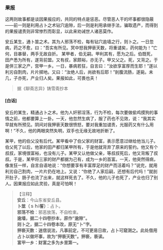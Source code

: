 <script type="text/javascript">
    var head = document.getElementsByTagName('head')[0];
    cssURL = '/public/liao.css';
    linkTag = document.createElement('link');
    linkTag.href = cssURL;
    linkTag.setAttribute('type','text/css');
    linkTag.setAttribute('rel','stylesheet');
    head.appendChild(linkTag);
</script>
### 果报

这两则故事都是谈因果报应的，共同的特点是惩恶。尽管恶人干的坏事都很隐蔽——前一则是利用占卜之术钻穴逾隙，后一则是利用承继手法，骗取遗产，而得到的果报谴责则非常惨烈而彰显，以此来劝诫世人诸恶莫作。

安丘某生，通卜筮之术。其为人邪荡不检，每有钻穴逾墙之行，则卜之。一日忽病，药之不愈，曰：“吾实有所见。冥中怒我狎亵天数，将重谴矣，药何能为！”亡何，目暴替，两手无故自折。
某甲者，伯无嗣。甲利其有，愿为之后。伯既死，田产悉为所有，遂背前盟。又有叔，家颇裕，亦无子。甲又父之。死，又背之。于是併三家之产，宫甲一乡。一日，暴病若狂，自言曰：“汝欲享富厚而生耶！”遂以利刃自割肉，片片掷地。又曰：“汝绝人后，尚欲有后耶！”剖腹流肠，遂毙。未几，子亦死，产业归人矣。果报如此，可畏也夫！

</section>

> 据《聊斋志异》铸雪斋抄本

#### [白话]
<aside>

安丘的某生，精通占卜之术。他为人奸邪淫荡，行为不检，每次要做偷鸡摸狗的事情之前，他都要算上一卦。一天，他忽然生病了，服了药也不见效，说：“我其实早就有所预见。阴间对我狎亵天数很愤怒，要对我重加谴责，光服药又有什么用啊！”不久，他的两眼突然失明，双手也无缘无故地折断了。

某甲，他的伯父没有后代。某甲看中了伯父家的财富，表示愿意过继给他当儿子。伯父死了以后，他家的田产都归某甲所有，于是他就背弃了原来的誓约。他又有个叔叔，家境很富裕，也没有儿子。某甲又认他做父亲，等叔叔死后，他又背叛了叔叔。于是，某甲将三家的财产都据为己有，成为一乡的首富。一天，他突然得病，像发狂一样，自言自语地说：“你想要享有丰富厚足的财产而活着吗？”说完，就用利刃自己割肉，一片片扔在地上。又说：“你绝了人家后嗣，还想有后代吗！”就剖开肚子，肠子也流了出来，就这样死去了。不久，他的儿子也死了，产业也归了别人。因果报应如此灵验，真是可怕啊！

</aside>

> 【注释】  
<b>安丘</b>：今山东省安丘县。  
<b>卜筮（ｓｈì誓）</b>：占卜。  
<b>邪荡不检</b>：邪恶放荡，不自检束。  
<b>逾墙，据二十四卷抄本，原作”逾隙”。  
<b>则卜之，据二十四卷本改，原无“卜”字。  
<b>狎亵天数</b>：迷信说法，凡事前定，不可更易日故，占卜可窥测之。此处借用占卜以做坏事，故为“狎亵天数”。狎亵，亵读。  
<b>富甲一乡</b>：财富之多为乡里第一。  
